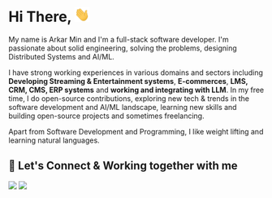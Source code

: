 # Hi There, <img src="https://raw.githubusercontent.com/ABSphreak/ABSphreak/master/gifs/Hi.gif" width="30px">

My name is Arkar Min and I'm a full-stack software developer. I'm passionate about solid engineering, solving the problems, designing Distributed Systems and AI/ML.

I have strong working experiences in various domains and sectors including **Developing Streaming & Entertainment systems**, **E-commerces**, **LMS, CRM, CMS, ERP systems** and **working and integrating with LLM**. In my free time, I do open-source contributions, exploring new tech & trends in the software development and AI/ML landscape, learning new skills and building open-source projects and sometimes freelancing. 

Apart from Software Development and Programming, I like weight lifting and learning natural languages.

## 🤝 Let's Connect & Working together with me
<p>
  <a href="https://www.linkedin.com/in/arkar-min-97410b308/"><img src="https://cdn2.iconfinder.com/data/icons/social-media-2285/512/1_Linkedin_unofficial_colored_svg-128.png" width="40"></a>
  <a href="https://x.com/amin_dev_7"><img src="https://cdn2.iconfinder.com/data/icons/social-media-2285/512/1_Twitter3_colored_svg-64.png" width="40"></a>
</p>
